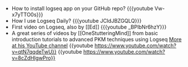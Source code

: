 - How to install logseq app on your GitHub repo?
  {{{youtube Vw-x7yTTO0s}}}
- How I use Logseq Daily?
  {{{youtube JCIdJBZGQLQ}}}
- First video on Logseq, also by [[Ed]]
  {{{youtube _BPlbNr6hzY}}}
- A great series of videos by [[OneStutteringMind]] from basic introduction tutorials to advanced PKM techniques using Logseq 
  [More at his YouTube channel](https://www.youtube.com/channel/UCz7EgrAosr5FRF3IErGV-yQ) 
  {{youtube https://www.youtube.com/watch?v=qtN7qqdeTwU}}
  {{youtube https://www.youtube.com/watch?v=8cZdHIgwPro}}